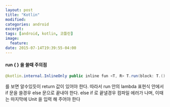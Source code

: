 ```yaml
---
layout: post
title: "Kotlin"
modified:
categories: android
excerpt:
tags: [android, kotlin, 코틀린]
image:
  feature:
date: 2015-07-14T19:39:55-04:00
---
```


#### run { } 을 쓸때 주의점
```java
@kotlin.internal.InlineOnly public inline fun <T, R> T.run(block: T.() -> R): R { /* compiled code */ }
```
를 보면 알수있듯이 return 값이 있어야 한다. 따라서 run 안의 lambda 표현식 안에서 if 문을 쓸경우 else 문으로 끝내야 한다. else if 로 끝낼경우 컴파일 에러가 나며, 이때는 마지막에 Unit 을 입력 해 주어야 한다 

